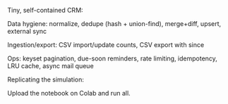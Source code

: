 
Tiny, self-contained CRM:

Data hygiene: normalize, dedupe (hash + union-find), merge+diff, upsert, external sync

Ingestion/export: CSV import/update counts, CSV export with since

Ops: keyset pagination, due-soon reminders, rate limiting, idempotency, LRU cache, async mail queue

Replicating the simulation:

Upload the notebook on Colab and run all.
